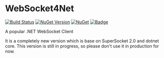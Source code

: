 # WebSocket4Net

[![Build Status](https://travis-ci.org/kerryjiang/WebSocket4Net.svg?branch=master)](https://travis-ci.org/kerryjiang/WebSocket4Net)
[![NuGet Version](https://img.shields.io/nuget/v/WebSocket4Net.svg?style=flat)](https://www.nuget.org/packages/WebSocket4Net/)
[![NuGet](https://img.shields.io/nuget/dt/WebSocket4Net.svg)](https://www.nuget.org/packages/WebSocket4Net)
[![Badge](https://img.shields.io/badge/link-996.icu-red.svg)](https://996.icu/#/en_US)


A popular .NET WebSocket Client

It is a completely new version which is base on SuperSocket 2.0 and dotnet core.
This version is still in progress, so please don't use it in production for now.

